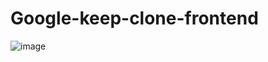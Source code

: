 # Google-keep-clone-frontend
![image](https://github.com/ReubenMatrix/Google-keep-clone-frontend/assets/136352370/28340d9c-5db1-40e6-96bd-57a7fd4fdc99)
